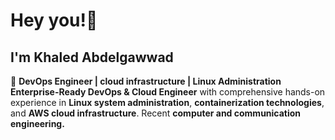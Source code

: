 # Hey you!👋
## I'm Khaled Abdelgawwad
  
🎯 **DevOps Engineer | cloud infrastructure | Linux Administration**  
**Enterprise-Ready DevOps & Cloud Engineer** with comprehensive hands-on experience in **Linux system administration**, **containerization technologies**, and **AWS cloud infrastructure**. Recent **computer and communication engineering.**

